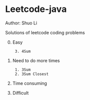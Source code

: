 Leetcode-java
=============
Author: Shuo Li

Solutions of leetcode coding problems

0. Easy

        3. 4Sum
1. Need to do more times
    
        1. 3Sum
        2. 3Sum Closest
2. Time consuming

3. Difficult
